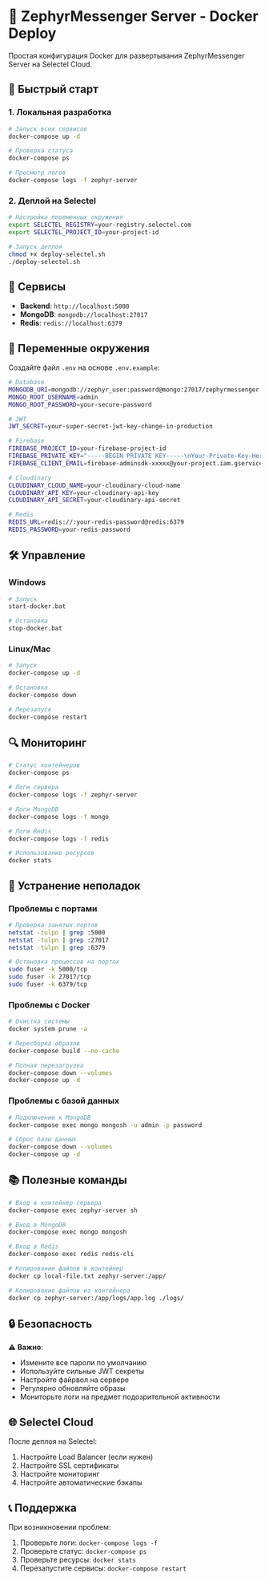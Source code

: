 # 🐳 ZephyrMessenger Server - Docker Deploy

Простая конфигурация Docker для развертывания ZephyrMessenger Server на Selectel Cloud.

## 🚀 Быстрый старт

### 1. Локальная разработка

```bash
# Запуск всех сервисов
docker-compose up -d

# Проверка статуса
docker-compose ps

# Просмотр логов
docker-compose logs -f zephyr-server
```

### 2. Деплой на Selectel

```bash
# Настройка переменных окружения
export SELECTEL_REGISTRY=your-registry.selectel.com
export SELECTEL_PROJECT_ID=your-project-id

# Запуск деплоя
chmod +x deploy-selectel.sh
./deploy-selectel.sh
```

## 📡 Сервисы

- **Backend**: `http://localhost:5000`
- **MongoDB**: `mongodb://localhost:27017`
- **Redis**: `redis://localhost:6379`

## 🔧 Переменные окружения

Создайте файл `.env` на основе `.env.example`:

```bash
# Database
MONGODB_URI=mongodb://zephyr_user:password@mongo:27017/zephyrmessenger
MONGO_ROOT_USERNAME=admin
MONGO_ROOT_PASSWORD=your-secure-password

# JWT
JWT_SECRET=your-super-secret-jwt-key-change-in-production

# Firebase
FIREBASE_PROJECT_ID=your-firebase-project-id
FIREBASE_PRIVATE_KEY="-----BEGIN PRIVATE KEY-----\nYour-Private-Key-Here\n-----END PRIVATE KEY-----\n"
FIREBASE_CLIENT_EMAIL=firebase-adminsdk-xxxxx@your-project.iam.gserviceaccount.com

# Cloudinary
CLOUDINARY_CLOUD_NAME=your-cloudinary-cloud-name
CLOUDINARY_API_KEY=your-cloudinary-api-key
CLOUDINARY_API_SECRET=your-cloudinary-api-secret

# Redis
REDIS_URL=redis://:your-redis-password@redis:6379
REDIS_PASSWORD=your-redis-password
```

## 🛠️ Управление

### Windows
```bash
# Запуск
start-docker.bat

# Остановка
stop-docker.bat
```

### Linux/Mac
```bash
# Запуск
docker-compose up -d

# Остановка
docker-compose down

# Перезапуск
docker-compose restart
```

## 🔍 Мониторинг

```bash
# Статус контейнеров
docker-compose ps

# Логи сервера
docker-compose logs -f zephyr-server

# Логи MongoDB
docker-compose logs -f mongo

# Логи Redis
docker-compose logs -f redis

# Использование ресурсов
docker stats
```

## 🚨 Устранение неполадок

### Проблемы с портами
```bash
# Проверка занятых портов
netstat -tulpn | grep :5000
netstat -tulpn | grep :27017
netstat -tulpn | grep :6379

# Остановка процессов на портах
sudo fuser -k 5000/tcp
sudo fuser -k 27017/tcp
sudo fuser -k 6379/tcp
```

### Проблемы с Docker
```bash
# Очистка системы
docker system prune -a

# Пересборка образов
docker-compose build --no-cache

# Полная перезагрузка
docker-compose down --volumes
docker-compose up -d
```

### Проблемы с базой данных
```bash
# Подключение к MongoDB
docker-compose exec mongo mongosh -u admin -p password

# Сброс базы данных
docker-compose down --volumes
docker-compose up -d
```

## 📚 Полезные команды

```bash
# Вход в контейнер сервера
docker-compose exec zephyr-server sh

# Вход в MongoDB
docker-compose exec mongo mongosh

# Вход в Redis
docker-compose exec redis redis-cli

# Копирование файлов в контейнер
docker cp local-file.txt zephyr-server:/app/

# Копирование файлов из контейнера
docker cp zephyr-server:/app/logs/app.log ./logs/
```

## 🔒 Безопасность

⚠️ **Важно**:
- Измените все пароли по умолчанию
- Используйте сильные JWT секреты
- Настройте файрвол на сервере
- Регулярно обновляйте образы
- Мониторьте логи на предмет подозрительной активности

## 🌐 Selectel Cloud

После деплоя на Selectel:

1. Настройте Load Balancer (если нужен)
2. Настройте SSL сертификаты
3. Настройте мониторинг
4. Настройте автоматические бэкапы

## 📞 Поддержка

При возникновении проблем:
1. Проверьте логи: `docker-compose logs -f`
2. Проверьте статус: `docker-compose ps`
3. Проверьте ресурсы: `docker stats`
4. Перезапустите сервисы: `docker-compose restart`

